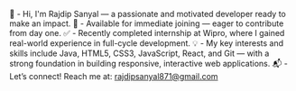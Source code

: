 👋 - Hi, I'm Rajdip Sanyal — a passionate and motivated developer ready to make an impact.
🚀 - Available for immediate joining — eager to contribute from day one.
✅ - Recently completed internship at Wipro, where I gained real-world experience in full-cycle development.
💡 - My key interests and skills include Java, HTML5, CSS3, JavaScript, React, and Git — with a strong foundation in building responsive, interactive web applications.
📬 - Let’s connect! Reach me at: rajdipsanyal871@gmail.com
